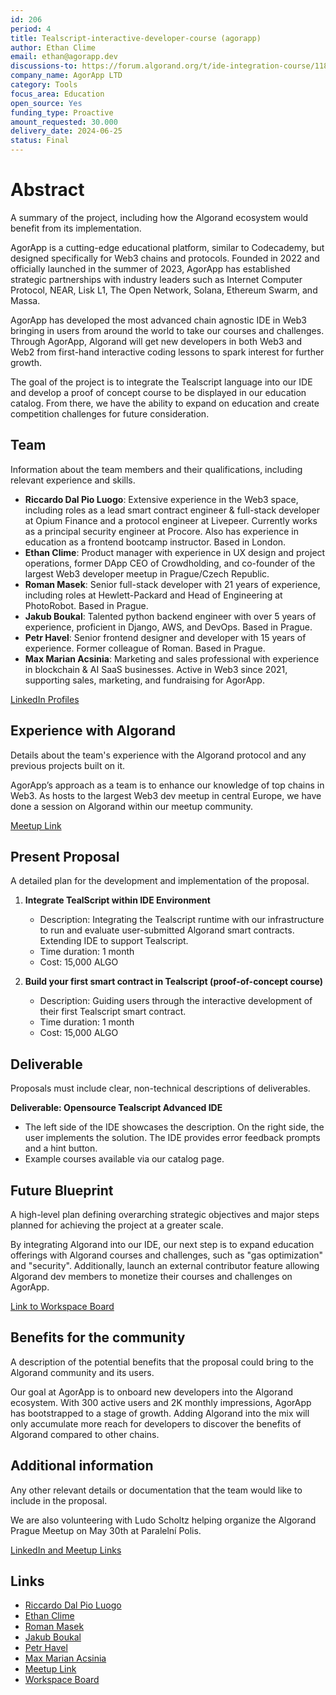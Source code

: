 ```yaml
---
id: 206
period: 4
title: Tealscript-interactive-developer-course (agorapp)
author: Ethan Clime
email: ethan@agorapp.dev
discussions-to: https://forum.algorand.org/t/ide-integration-course/11872
company_name: AgorApp LTD
category: Tools
focus_area: Education
open_source: Yes
funding_type: Proactive
amount_requested: 30.000
delivery_date: 2024-06-25
status: Final
---
```

# Abstract
A summary of the project, including how the Algorand ecosystem would benefit from its implementation.

AgorApp is a cutting-edge educational platform, similar to Codecademy, but designed specifically for Web3 chains and protocols. Founded in 2022 and officially launched in the summer of 2023, AgorApp has established strategic partnerships with industry leaders such as Internet Computer Protocol, NEAR, Lisk L1, The Open Network, Solana, Ethereum Swarm, and Massa.

AgorApp has developed the most advanced chain agnostic IDE in Web3 bringing in users from around the world to take our courses and challenges. Through AgorApp, Algorand will get new developers in both Web3 and Web2 from first-hand interactive coding lessons to spark interest for further growth.

The goal of the project is to integrate the Tealscript language into our IDE and develop a proof of concept course to be displayed in our education catalog. From there, we have the ability to expand on education and create competition challenges for future consideration.

## Team
Information about the team members and their qualifications, including relevant experience and skills.

- **Riccardo Dal Pio Luogo**: Extensive experience in the Web3 space, including roles as a lead smart contract engineer & full-stack developer at Opium Finance and a protocol engineer at Livepeer. Currently works as a principal security engineer at Procore. Also has experience in education as a frontend bootcamp instructor. Based in London.
- **Ethan Clime**: Product manager with experience in UX design and project operations, former DApp CEO of Crowdholding, and co-founder of the largest Web3 developer meetup in Prague/Czech Republic.
- **Roman Masek**: Senior full-stack developer with 21 years of experience, including roles at Hewlett-Packard and Head of Engineering at PhotoRobot. Based in Prague.
- **Jakub Boukal**: Talented python backend engineer with over 5 years of experience, proficient in Django, AWS, and DevOps. Based in Prague.
- **Petr Havel**: Senior frontend designer and developer with 15 years of experience. Former colleague of Roman. Based in Prague.
- **Max Marian Acsinia**: Marketing and sales professional with experience in blockchain & AI SaaS businesses. Active in Web3 since 2021, supporting sales, marketing, and fundraising for AgorApp.

[LinkedIn Profiles](#team-links)

## Experience with Algorand
Details about the team's experience with the Algorand protocol and any previous projects built on it.

AgorApp’s approach as a team is to enhance our knowledge of top chains in Web3. As hosts to the largest Web3 dev meetup in central Europe, we have done a session on Algorand within our meetup community. 

[Meetup Link](#algorand-meetup)

## Present Proposal
A detailed plan for the development and implementation of the proposal.

1) **Integrate TealScript within IDE Environment**
   - Description: Integrating the Tealscript runtime with our infrastructure to run and evaluate user-submitted Algorand smart contracts. Extending IDE to support Tealscript.
   - Time duration: 1 month
   - Cost: 15,000 ALGO

2) **Build your first smart contract in Tealscript (proof-of-concept course)**
   - Description: Guiding users through the interactive development of their first Tealscript smart contract.
   - Time duration: 1 month
   - Cost: 15,000 ALGO

## Deliverable
Proposals must include clear, non-technical descriptions of deliverables.

**Deliverable: Opensource Tealscript Advanced IDE**
- The left side of the IDE showcases the description. On the right side, the user implements the solution. The IDE provides error feedback prompts and a hint button.
- Example courses available via our catalog page.

## Future Blueprint
A high-level plan defining overarching strategic objectives and major steps planned for achieving the project at a greater scale.

By integrating Algorand into our IDE, our next step is to expand education offerings with Algorand courses and challenges, such as "gas optimization" and "security". Additionally, launch an external contributor feature allowing Algorand dev members to monetize their courses and challenges on AgorApp.

[Link to Workspace Board](#workspace-board)

## Benefits for the community
A description of the potential benefits that the proposal could bring to the Algorand community and its users.

Our goal at AgorApp is to onboard new developers into the Algorand ecosystem. With 300 active users and 2K monthly impressions, AgorApp has bootstrapped to a stage of growth. Adding Algorand into the mix will only accumulate more reach for developers to discover the benefits of Algorand compared to other chains.

## Additional information
Any other relevant details or documentation that the team would like to include in the proposal.

We are also volunteering with Ludo Scholtz helping organize the Algorand Prague Meetup on May 30th at Paralelní Polis.

[LinkedIn and Meetup Links](#additional-links)

## Links
- [Riccardo Dal Pio Luogo](https://www.linkedin.com/in/riccardo-dal-pio-luogo-5a7b18192/)
- [Ethan Clime](https://www.linkedin.com/in/ethan-clime-93a42b89/)
- [Roman Masek](https://www.linkedin.com/in/romanmasek/)
- [Jakub Boukal](https://www.linkedin.com/in/boukal/)
- [Petr Havel](https://www.linkedin.com/in/petr-havel-8b984962/)
- [Max Marian Acsinia](https://www.linkedin.com/in/max-marian-acsinia-a04008210/)
- [Meetup Link](https://www.meetup.com/web3-on-chain-dev-meetup-group/events/292148486/?isFirstPublish=true)
- [Workspace Board](#)
